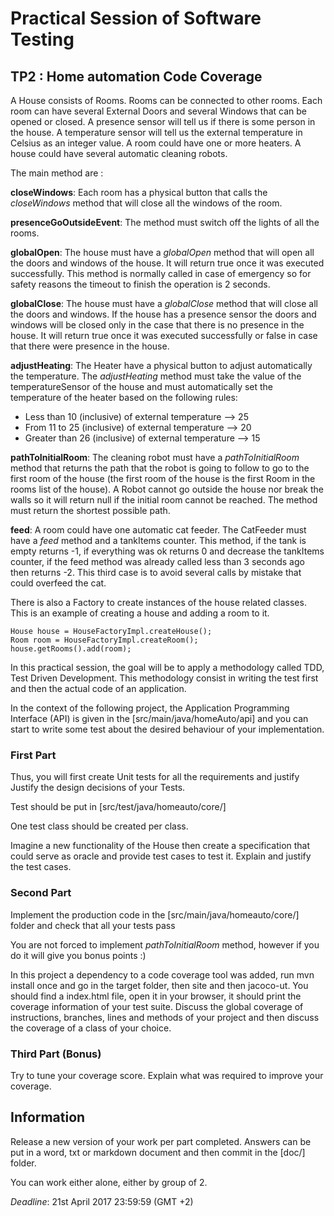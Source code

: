 # Practical Session of Software Testing

## TP2 : Home automation Code Coverage



A House consists of Rooms. 
Rooms can be connected to other rooms. 
Each room can have several External Doors and several Windows that can be opened or closed.
A presence sensor will tell us if there is some person in the house. 
A temperature sensor will tell us the external temperature in Celsius as an integer value. 
A room could have one or more heaters. 
A house could have several automatic cleaning robots. 

The main method are : 

**closeWindows**: Each room has a physical button that calls the _closeWindows_ method that will close all the windows of the room.

**presenceGoOutsideEvent**: The method must switch off the lights of all the rooms.

**globalOpen**: The house must have a _globalOpen_ method that will open all the doors and windows of the house. It will return true once it was executed successfully. This method is normally called in case of emergency so for safety reasons the timeout to finish the operation is 2 seconds.

**globalClose**: The house must have a _globalClose_ method that will close all the doors and windows. If the house has a presence sensor the doors and windows will be closed only in the case that there is no presence in the house. It will return true once it was executed successfully or false in case that there were presence in the house.

**adjustHeating**: The Heater have a physical button to adjust automatically the temperature. The _adjustHeating_ method must take the value of the temperatureSensor of the house and must automatically set the temperature of the heater based on the following rules:

* Less than 10 (inclusive) of external temperature --> 25
* From 11 to 25 (inclusive) of external temperature --> 20
* Greater than 26 (inclusive) of external temperature --> 15

**pathToInitialRoom**: The cleaning robot must have a _pathToInitialRoom_ method that returns the path that the robot is going to follow to go to the first room of the house (the first room of the house is the first Room in the rooms list of the house). A Robot cannot go outside the house nor break the walls so it will return null if the initial room cannot be reached. The method must return the shortest possible path.

**feed**: A room could have one automatic cat feeder. The CatFeeder must have a _feed_ method and a tankItems counter. This method, if the tank is empty returns -1, if everything was ok returns 0 and decrease the tankItems counter, if the feed method was already called less than 3 seconds ago then returns -2. This third case is to avoid several calls by mistake that could overfeed the cat.



There is also a Factory to create instances of the house related classes. This is an example of creating a house and adding a room to it.

    House house = HouseFactoryImpl.createHouse();
    Room room = HouseFactoryImpl.createRoom();
    house.getRooms().add(room);


In this practical session, the goal will be to apply a methodology called TDD, Test Driven Development. This methodology consist in writing the test first and then the actual code of an application.

In the context of the following project, the Application Programming Interface (API) is given in the [src/main/java/homeAuto/api] and you can start to write some test about the desired behaviour of your implementation.

### First Part

Thus, you will first create Unit tests for all the requirements and justify Justify the design decisions of your Tests.

Test should be put in [src/test/java/homeauto/core/]

One test class should be created per class. 

Imagine a new functionality of the House then create a specification that could serve as oracle and provide test cases to test it. Explain and justify the test cases.

### Second Part

Implement the production code in the  [src/main/java/homeauto/core/] folder and check that all your tests pass 

You are not forced to implement  _pathToInitialRoom_ method, however if you do it will give you bonus points :)

In this project a dependency to a code coverage tool was added, run mvn install once and go in the target folder, then site and then jacoco-ut. You should find a index.html file, open it in your browser, it should print the coverage information of your test suite.
 Discuss the global coverage of instructions, branches, lines and methods of your project and then discuss the coverage of a class of your choice. 

### Third Part (Bonus)

Try to tune your coverage score. Explain what was required to improve your coverage.


## Information

Release a new version of your work per part completed. Answers can be put in a word, txt or markdown document and then commit in the [doc/] folder.

You can work either alone, either by group of 2.

*Deadline*: 21st April 2017 23:59:59 (GMT +2)